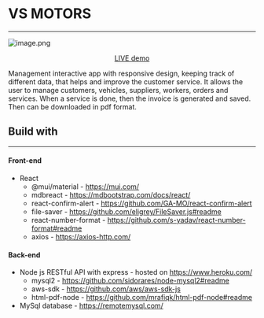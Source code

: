 # VS MOTORS 
---
![image.png](https://boostnote.io/api/teams/69ecpJWI_/files/d08b0284d6580c5ad848257befb07868bac119c15182dc07631e30d340c6cf01-image.png)

<p align="center"><a href="https://vs-motors.teodordev.com/">LIVE demo </a></p>

Management interactive app with responsive design, keeping track of different data, that helps and improve the customer service.
It allows the user to manage customers, vehicles, suppliers, workers, orders and services. When a service is done, then the invoice is generated and saved. Then can be downloaded in pdf format. 

## Build with 
---
#### Front-end
* React
  * @mui/material - https://mui.com/
  * mdbreact - https://mdbootstrap.com/docs/react/
  * react-confirm-alert -  https://github.com/GA-MO/react-confirm-alert
  * file-saver - https://github.com/eligrey/FileSaver.js#readme
  * react-number-format - https://github.com/s-yadav/react-number-format#readme
  * axios - https://axios-http.com/

#### Back-end
 * Node js RESTful API with express - hosted on https://www.heroku.com/
    * mysql2 - https://github.com/sidorares/node-mysql2#readme
    * aws-sdk - https://github.com/aws/aws-sdk-js
    * html-pdf-node - https://github.com/mrafiqk/html-pdf-node#readme
  * MySql database - https://remotemysql.com/
    